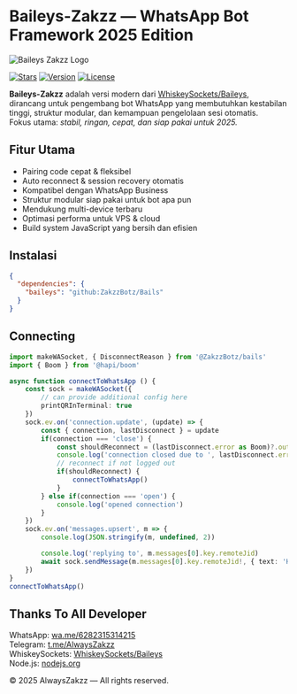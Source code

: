# Baileys-Zakzz — WhatsApp Bot Framework 2025 Edition

![Baileys Zakzz Logo](https://img1.pixhost.to/images/9606/654011461_alwayszakzz.jpg)

[![Stars](https://img.shields.io/github/stars/ZakzzBotz/Bails?style=for-the-badge)](https://github.com/ZakzzBotz/Bails)
[![Version](https://img.shields.io/npm/v/baileys-zakzz?style=for-the-badge)](https://www.npmjs.com/package/baileys-zakzz)
[![License](https://img.shields.io/badge/license-MIT-blue?style=for-the-badge)](#license)

**Baileys-Zakzz** adalah versi modern dari [WhiskeySockets/Baileys](https://github.com/WhiskeySockets/Baileys), dirancang untuk pengembang bot WhatsApp yang membutuhkan kestabilan tinggi, struktur modular, dan kemampuan pengelolaan sesi otomatis.  
Fokus utama: *stabil, ringan, cepat, dan siap pakai untuk 2025.*

## Fitur Utama

- Pairing code cepat & fleksibel  
- Auto reconnect & session recovery otomatis  
- Kompatibel dengan WhatsApp Business  
- Struktur modular siap pakai untuk bot apa pun  
- Mendukung multi-device terbaru  
- Optimasi performa untuk VPS & cloud  
- Build system JavaScript yang bersih dan efisien  

## Instalasi

```json
{
  "dependencies": {
    "baileys": "github:ZakzzBotz/Bails"
  }
}
```
## Connecting

``` ts
import makeWASocket, { DisconnectReason } from '@ZakzzBotz/bails'
import { Boom } from '@hapi/boom'

async function connectToWhatsApp () {
    const sock = makeWASocket({
        // can provide additional config here
        printQRInTerminal: true
    })
    sock.ev.on('connection.update', (update) => {
        const { connection, lastDisconnect } = update
        if(connection === 'close') {
            const shouldReconnect = (lastDisconnect.error as Boom)?.output?.statusCode !== DisconnectReason.loggedOut
            console.log('connection closed due to ', lastDisconnect.error, ', reconnecting ', shouldReconnect)
            // reconnect if not logged out
            if(shouldReconnect) {
                connectToWhatsApp()
            }
        } else if(connection === 'open') {
            console.log('opened connection')
        }
    })
    sock.ev.on('messages.upsert', m => {
        console.log(JSON.stringify(m, undefined, 2))

        console.log('replying to', m.messages[0].key.remoteJid)
        await sock.sendMessage(m.messages[0].key.remoteJid!, { text: 'Hello there!' })
    })
}
connectToWhatsApp()
``` 

## Thanks To All Developer

WhatsApp: [wa.me/6282315314215](https://wa.me/6282315314215)  
Telegram: [t.me/AlwaysZakzz](https://t.me/AlwaysZakzz)  
WhiskeySockets: [WhiskeySockets/Baileys](https://github.com/WhiskeySockets/Baileys)  
Node.js: [nodejs.org](https://nodejs.org)  

© 2025 AlwaysZakzz — All rights reserved.
